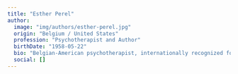 ```yaml
---
title: "Esther Perel"
author:
  image: "img/authors/esther-perel.jpg"
  origin: "Belgium / United States"
  profession: "Psychotherapist and Author"
  birthDate: "1958-05-22"
  bio: "Belgian-American psychotherapist, internationally recognized for her work on couple relationships, intimacy, and desire. Author of several influential books and a renowned global speaker."
  social: []
---
```

